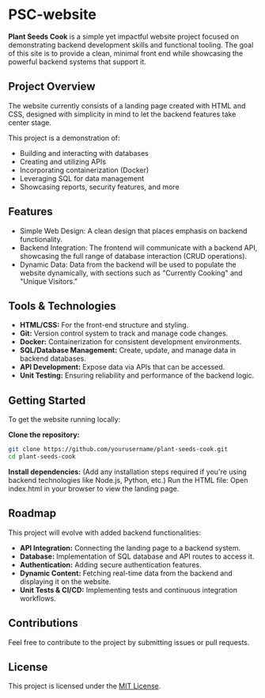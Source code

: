 # PSC-website

**Plant Seeds Cook** is a simple yet impactful website project focused on demonstrating backend development skills and functional tooling. The goal of this site is to provide a clean, minimal front end while showcasing the powerful backend systems that support it.

## Project Overview
The website currently consists of a landing page created with HTML and CSS, designed with simplicity in mind to let the backend features take center stage.

This project is a demonstration of:
- Building and interacting with databases
- Creating and utilizing APIs
- Incorporating containerization (Docker)
- Leveraging SQL for data management
- Showcasing reports, security features, and more

## Features
- Simple Web Design: A clean design that places emphasis on backend functionality.
- Backend Integration: The frontend will communicate with a backend API, showcasing the full range of database interaction (CRUD operations).
- Dynamic Data: Data from the backend will be used to populate the website dynamically, with sections such as "Currently Cooking" and "Unique Visitors."

## Tools & Technologies
- **HTML/CSS:** For the front-end structure and styling.
- **Git:** Version control system to track and manage code changes.
- **Docker:** Containerization for consistent development environments.
- **SQL/Database Management:** Create, update, and manage data in backend databases.
- **API Development:** Expose data via APIs that can be accessed.
- **Unit Testing:** Ensuring reliability and performance of the backend logic.

## Getting Started
To get the website running locally:

**Clone the repository:**
```bash
git clone https://github.com/yourusername/plant-seeds-cook.git
cd plant-seeds-cook
```
**Install dependencies:**
(Add any installation steps required if you're using backend technologies like Node.js, Python, etc.)
Run the HTML file: Open index.html in your browser to view the landing page.

## Roadmap
This project will evolve with added backend functionalities:

- **API Integration:** Connecting the landing page to a backend system.
- **Database:** Implementation of SQL database and API routes to access it.
- **Authentication:** Adding secure authentication features.
- **Dynamic Content:** Fetching real-time data from the backend and displaying it on the website.
- **Unit Tests & CI/CD:** Implementing tests and continuous integration workflows.

## Contributions
Feel free to contribute to the project by submitting issues or pull requests.

## License
This project is licensed under the [MIT License](https://opensource.org/licenses/MIT).
